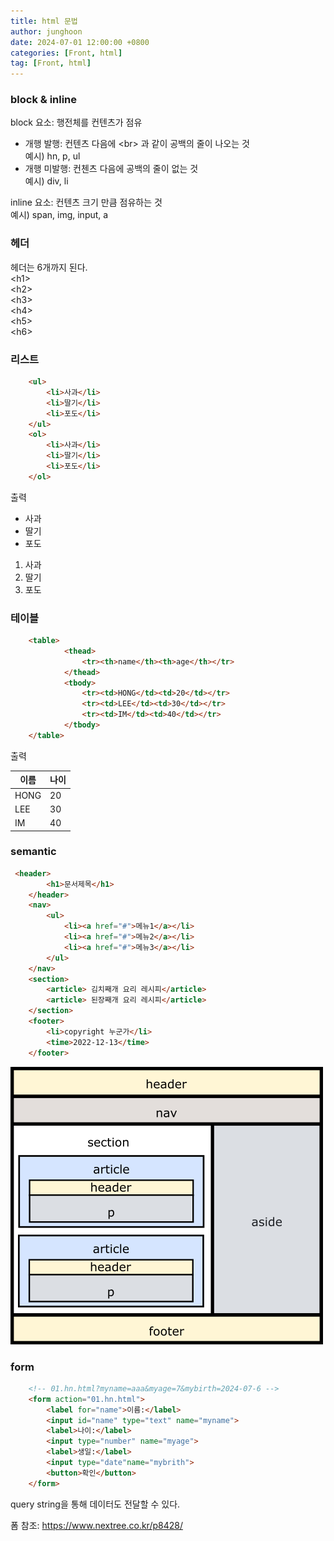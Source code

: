 ```yaml
---
title: html 문법
author: junghoon
date: 2024-07-01 12:00:00 +0800
categories: [Front, html]
tag: [Front, html]
---
```


### block & inline 

block 요소: 행전체를 컨텐츠가 점유
- 개행 발행: 컨텐츠 다음에 \<br> 과 같이 공백의 줄이 나오는 것    
예시) hn, p, ul
- 개행 미발행: 컨첸츠 다음에 공백의 줄이 없는 것   
예시) div, li

inline 요소: 컨텐츠 크기 만큼 점유하는 것   
예시) span, img, input, a

### 헤더
헤더는 6개까지 된다.   
\<h1></h1>   
\<h2></h2>   
\<h3></h3>   
\<h4></h4>   
\<h5></h5>   
\<h6></h6>   

### 리스트
```html
    <ul>
        <li>사과</li>
        <li>딸기</li>
        <li>포도</li>
    </ul>
    <ol>
        <li>사과</li>
        <li>딸기</li>
        <li>포도</li>
    </ol>
```

출력
- 사과
- 딸기
- 포도

1. 사과
2. 딸기
3. 포도

### 테이블
```html
    <table>
            <thead>
                <tr><th>name</th><th>age</th></tr>
            </thead>
            <tbody>
                <tr><td>HONG</td><td>20</td></tr>
                <tr><td>LEE</td><td>30</td></tr>
                <tr><td>IM</td><td>40</td></tr>
            </tbody>
    </table>
```

출력


| 이름  | 나이 |
| ---  |  --- |
| HONG | 20 |
| LEE | 30 |
| IM | 40 |

### semantic

```html
 <header>
        <h1>문서제목</h1>
    </header>
    <nav>
        <ul>
            <li><a href="#">메뉴1</a></li>
            <li><a href="#">메뉴2</a></li>
            <li><a href="#">메뉴3</a></li>
        </ul>
    </nav>
    <section>
        <article> 김치째개 요리 레시피</article>
        <article> 된장째개 요리 레시피</article>
    </section>
    <footer>
        <li>copyright 누군가</li>
        <time>2022-12-13</time>
    </footer>
```
![이미지 세멘틱](./img_sem_elements.png)

### form

```html
    <!-- 01.hn.html?myname=aaa&myage=7&mybirth=2024-07-6 -->
    <form action="01.hn.html">
        <label for="name">이름:</label>
        <input id="name" type="text" name="myname">
        <label>나이:</label>
        <input type="number" name="myage">
        <label>생일:</label>
        <input type="date"name="mybrith">
        <button>확인</button>
    </form>
```

query string을 통해 데이터도 전달할 수 있다.

폼 참조: https://www.nextree.co.kr/p8428/